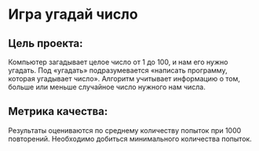 # Игра угадай число
## Цель проекта:
Компьютер загадывает целое число от 1 до 100, и нам его нужно угадать. Под «угадать» подразумевается «написать программу, которая угадывает число».
Алгоритм учитывает информацию о том, больше или меньше случайное число нужного нам числа.
## Метрика качества:
Результаты оцениваются по среднему количеству попыток при 1000 повторений. Необходимо добиться минимального количества попыток.